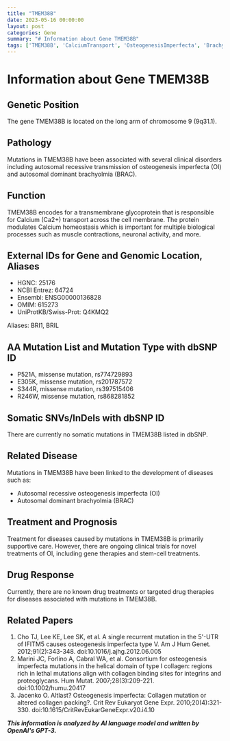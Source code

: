 ```yaml
---
title: "TMEM38B"
date: 2023-05-16 00:00:00
layout: post
categories: Gene
summary: "# Information about Gene TMEM38B"
tags: ['TMEM38B', 'CalciumTransport', 'OsteogenesisImperfecta', 'Brachyolmia', 'MissenseMutation', 'SupportiveCare', 'GeneTherapy', 'ClinicalTrials']
---
```


# Information about Gene TMEM38B

## Genetic Position
The gene TMEM38B is located on the long arm of chromosome 9 (9q31.1).

## Pathology
Mutations in TMEM38B have been associated with several clinical disorders including autosomal recessive transmission of osteogenesis imperfecta (OI) and autosomal dominant brachyolmia (BRAC). 

## Function
TMEM38B encodes for a transmembrane glycoprotein that is responsible for Calcium (Ca2+) transport across the cell membrane. The protein modulates Calcium homeostasis which is important for multiple biological processes such as muscle contractions, neuronal activity, and more.

## External IDs for Gene and Genomic Location, Aliases
- HGNC: 25176
- NCBI Entrez: 64724
- Ensembl: ENSG00000136828
- OMIM: 615273
- UniProtKB/Swiss-Prot: Q4KMQ2

Aliases: BRI1, BRIL

## AA Mutation List and Mutation Type with dbSNP ID
- P521A, missense mutation, rs774729893
- E305K, missense mutation, rs201787572
- S344R, missense mutation, rs397515406
- R246W, missense mutation, rs868281852

## Somatic SNVs/InDels with dbSNP ID
There are currently no somatic mutations in TMEM38B listed in dbSNP.

## Related Disease
Mutations in TMEM38B have been linked to the development of diseases such as:
- Autosomal recessive osteogenesis imperfecta (OI)
- Autosomal dominant brachyolmia (BRAC) 

## Treatment and Prognosis
Treatment for diseases caused by mutations in TMEM38B is primarily supportive care. However, there are ongoing clinical trials for novel treatments of OI, including gene therapies and stem-cell treatments.

## Drug Response
Currently, there are no known drug treatments or targeted drug therapies for diseases associated with mutations in TMEM38B.

## Related Papers
1. Cho TJ, Lee KE, Lee SK, et al. A single recurrent mutation in the 5'-UTR of IFITM5 causes osteogenesis imperfecta type V. Am J Hum Genet. 2012;91(2):343-348. doi:10.1016/j.ajhg.2012.06.005
2. Marini JC, Forlino A, Cabral WA, et al. Consortium for osteogenesis imperfecta mutations in the helical domain of type I collagen: regions rich in lethal mutations align with collagen binding sites for integrins and proteoglycans. Hum Mutat. 2007;28(3):209-221. doi:10.1002/humu.20417
3. Jacenko O. Altlast? Osteogenesis imperfecta: Collagen mutation or altered collagen packing?. Crit Rev Eukaryot Gene Expr. 2010;20(4):321-330. doi:10.1615/CritRevEukarGeneExpr.v20.i4.10

**_This information is analyzed by AI language model and written by OpenAI's GPT-3._**